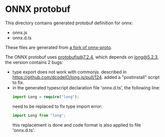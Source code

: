 # ONNX protobuf

This directory contains generated protobuf definition for onnx:

- onnx.js
- onnx.d.ts

These files are generated from [a fork of onnx-proto](https://github.com/fs-eire/onnx-proto/tree/update-v9).

The ONNX protobuf uses protobufjs@7.2.4, which depends on long@5.2.3, the version contains 2 bugs:

- type export does not work with commonjs. described in https://github.com/dcodeIO/long.js/pull/124. added a "postinstall" script to fix.
- in the generated typescript declaration file 'onnx.d.ts', the following line:
  ```ts
  import Long = require("long");
  ```
  need to be replaced to fix type import error:
  ```ts
  import Long from "long";
  ```
  this replacement is done and code format is also applied to file 'onnx.d.ts'.
